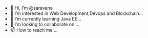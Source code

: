 - 👋 Hi, I’m @saravana
- 👀 I’m interested in Web Development,Devops and Blockchain...
- 🌱 I’m currently learning Java EE...
- 💞️ I’m looking to collaborate on ...
- 📫 How to reach me ...

<!---
saravanawork27/saravanawork27 is a ✨ special ✨ repository because its `README.md` (this file) appears on your GitHub profile.
You can click the Preview link to take a look at your changes.
--->
